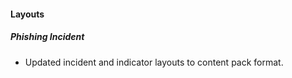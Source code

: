 
#### Layouts
##### Phishing Incident
  - Updated incident and indicator layouts to content pack format.
<!--
##### layout-quickView-Phishing.json
 - Updated incident and indicator layouts to content pack format.
##### layout-edit-Phishing.json
 - Updated incident and indicator layouts to content pack format.
-->